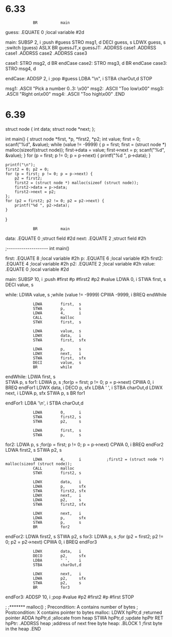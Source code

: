 # 6.33

                BR          main

guess:          .EQUATE     0               ;local variable #2d

main:           SUBSP       2,      i       ;push #guess
                STRO        msg1,   d
                DECI        guess,  s
                LDWX        guess,  s       ;switch (guess)
                ASLX
                BR          guessJT,x
guessJT:        .ADDRSS     case1
                .ADDRSS     case1
                .ADDRSS     case2
                .ADDRSS     case3

case1:          STRO        msg2,   d
                BR          endCase
case2:          STRO        msg3,   d
                BR          endCase
case3:          STRO        msg4,   d

endCase:        ADDSP       2,      i       ;pop #guess
                LDBA        "\n",   i
                STBA        charOut,d
                STOP

msg1:           .ASCII      "Pick a number 0..3: \x00"
msg2:           .ASCII      "Too low\x00"
msg3:           .ASCII      "Right on\x00"
msg4:           .ASCII      "Too high\x00"
                .END


# 6.39

struct node {
    int data;
    struct node *next;
};

int main() {
    struct node *first, *p, *first2, *p2;
    int value;
    first = 0;
    scanf("%d", &value);
    while (value != -9999) {
        p = first;
        first = (struct node *) malloc(sizeof(struct node));
        first->data = value;
        first->next = p;
        scanf("%d", &value);
    }
    for (p = first; p != 0; p = p->next) {
        printf("%d ", p->data);
    }

    printf("\n");
    first2 = 0; p2 = 0;
    for (p = first; p != 0; p = p->next) {
        p2 = first2;
        first2 = (struct node *) malloc(sizeof (struct node));
        first2->data = p->data;
        first2->next = p2;
    };
    for (p2 = first2; p2 != 0; p2 = p2->next) {
        printf("%d ", p2->data);
    }
    
}

                BR          main
data:           .EQUATE     0               ;struct field #2d
next:           .EQUATE     2               ;struct field #2h

;-------------------- int main()

first:          .EQUATE     8                   ;local variable #2h
p:              .EQUATE     6                   ;local variable #2h
first2:         .EQUATE     4                   ;local variable #2h
p2:             .EQUATE     2                   ;local variable #2h
value:          .EQUATE     0                   ;local variable #2d

main:           SUBSP       10,     i           ;push #first #p #first2 #p2 #value
                LDWA        0,      i
                STWA        first,  s
                DECI        value,  s 

while:          LDWA        value,  s           ;while (value != -9999)
                CPWA        -9999,  i
                BREQ        endWhile

                LDWA        first,  s
                STWA        p,      s
                LDWA        4,      i
                CALL        malloc
                STWX        first,  s

                LDWA        value,  s
                LDWX        data,   i
                STWA        first,  sfx

                LDWA        p,      s
                LDWX        next,   i
                STWA        first,  sfx
                DECI        value,  s
                BR          while

endWhile:       LDWA        first,  s           
                STWA        p,      s
for1:           LDWA        p,      s           ;for(p = first; p != 0; p = p->next)
                CPWA        0,      i           
                BREQ        endFor1
                LDWX        data,   i
                DECO        p,      sfx
                LDBA        ' ',    i
                STBA        charOut,d
                LDWX        next,   i
                LDWA        p,      sfx
                STWA        p,      s
                BR          for1

endFor1:        LDBA        '\n',   i
                STBA        charOut,d

                LDWA        0,      i
                STWA        first2, s
                STWA        p2,     s

                LDWA        first,  s           
                STWA        p,      s
for2:           LDWA        p,      s           ;for(p = first; p != 0; p = p->next)
                CPWA        0,      i
                BREQ        endFor2
                LDWA        first2, s
                STWA        p2,     s

                LDWA        4,      i           ;first2 = (struct node *) malloc(sizeof (struct node));
                CALL        malloc
                STWX        first2, s

                LDWX        data,   i
                LDWA        p,      sfx
                STWA        first2, sfx
                LDWX        next,   i
                LDWA        p2,     s
                STWA        first2, sfx

                LDWX        next,   i
                LDWA        p,      sfx
                STWA        p,      s
                BR          for2

endFor2:        LDWA        first2, s
                STWA        p2,     s
for3:           LDWA        p,      s           ;for (p2 = first2; p2 != 0; p2 = p2->next)
                CPWA        0,      i
                BREQ        endFor3

                LDWX        data,   i
                DECO        p2,     sfx
                LDBA        ' ',    i
                STBA        charOut,d

                LDWX        next,   i
                LDWA        p2,     sfx
                STWA        p2,     s
                BR          for3

endFor3:        ADDSP       10,     i           ;pop #value #p2 #first2 #p #first
                STOP


;
;******* malloc()
;        Precondition: A contains number of bytes
;        Postcondition: X contains pointer to bytes
malloc:  LDWX    hpPtr,d     ;returned pointer
         ADDA    hpPtr,d     ;allocate from heap
         STWA    hpPtr,d     ;update hpPtr
         RET                 
hpPtr:   .ADDRSS heap        ;address of next free byte
heap:    .BLOCK  1           ;first byte in the heap
         .END





